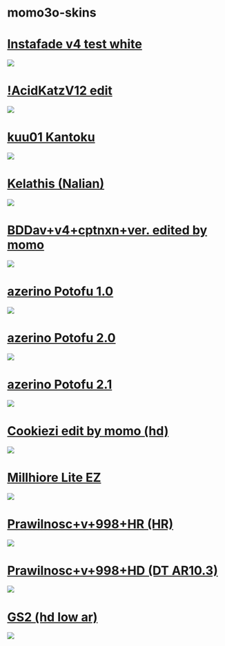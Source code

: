 # momo3o-skins

# [Instafade v4 test white](https://github.com/sailornekochan/momo3o-skins/raw/main/osk/!AcidKatzV12%20edit.osk)
![](https://github.com/sailornekochan/momo3o-skins/blob/main/img/!AcidKatzV12%20edit.png?raw=true)

# [!AcidKatzV12 edit](https://github.com/sailornekochan/momo3o-skins/raw/main/osk/!AcidKatzV12%20edit.osk)
![](https://github.com/sailornekochan/momo3o-skins/blob/main/img/!AcidKatzV12%20edit.png?raw=true)

# [kuu01 Kantoku](https://github.com/sailornekochan/momo3o-skins/raw/main/osk/kuu01%20Kantoku.osk)
![](https://github.com/sailornekochan/momo3o-skins/blob/main/img/kuu01%20Kantoku.png?raw=true)

# [Kelathis (Nalian)](https://github.com/sailornekochan/momo3o-skins/raw/main/osk/Kelathis%20(Nalian).rar)
![](https://github.com/sailornekochan/momo3o-skins/blob/main/img/Kelathis%20(Nalian).png?raw=true)

# [BDDav+v4+cptnxn+ver. edited by momo](https://github.com/sailornekochan/momo3o-skins/raw/main/osk/BDDav%2Bv4%2Bcptnxn%2Bver.%20edited%20by%20momo.osk)
![](https://github.com/sailornekochan/momo3o-skins/blob/main/img/BDDav+v4+cptnxn+ver.%20edited%20by%20momo.png?raw=true)

# [azerino Potofu 1.0](https://github.com/sailornekochan/momo3o-skins/raw/main/osk/azerino%20Potofu.osk)
![](https://github.com/sailornekochan/momo3o-skins/raw/main/img/azerino%20Potofu.jpg)

# [azerino Potofu 2.0](https://github.com/sailornekochan/momo3o-skins/raw/main/osk/azerino%20Potofu%202.0.osk)
![](https://github.com/sailornekochan/momo3o-skins/blob/main/img/azerino%20Potofu%202.0.jpg?raw=true)

# [azerino Potofu 2.1](https://github.com/sailornekochan/momo3o-skins/raw/main/osk/azerino%20Potofu%202.1.osk)
![](https://github.com/sailornekochan/momo3o-skins/blob/main/img/azerino%20Potofu%202.1.png?raw=true)

# [Cookiezi edit by momo (hd)](https://github.com/sailornekochan/momo3o-skins/raw/main/osk/Cookiezi%20edit%20by%20momo.osk)
![](https://github.com/sailornekochan/momo3o-skins/blob/main/img/Cookiezi%20edit%20by%20momo.osk.png?raw=true)

# [Millhiore Lite EZ](https://github.com/sailornekochan/momo3o-skins/raw/main/osk/Millhiore%20Lite%20EZ.osk)
![](https://github.com/sailornekochan/momo3o-skins/blob/main/img/Millhiore%20Lite%20EZ.jpg?raw=true)

# [Prawilnosc+v+998+HR (HR)](https://github.com/sailornekochan/momo3o-skins/raw/main/osk/Prawilnosc%2Bv%2B998%2BHR.osk)
![](https://github.com/sailornekochan/momo3o-skins/blob/main/img/Prawilnosc+v+998+HR.png?raw=true)

# [Prawilnosc+v+998+HD (DT AR10.3)](https://github.com/sailornekochan/momo3o-skins/raw/main/osk/Prawilnosc%2Bv%2B998%2BHD.osk)
![](https://github.com/sailornekochan/momo3o-skins/blob/main/img/Prawilnosc+v+998+HD.png?raw=true)

# [GS2 (hd low ar)](https://github.com/sailornekochan/momo3o-skins/raw/main/osk/GS2.osk)
![](https://github.com/sailornekochan/momo3o-skins/blob/main/img/GS2.png?raw=true)


